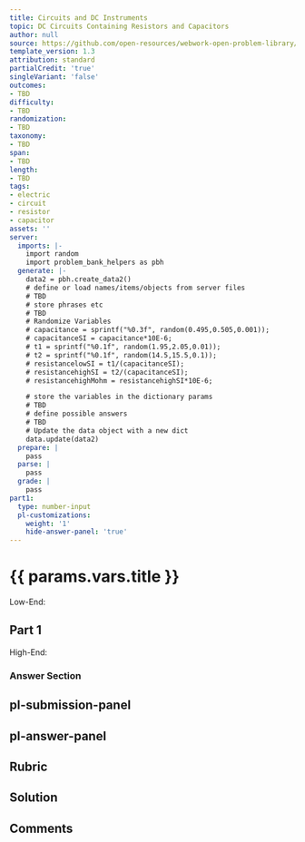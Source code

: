 ```yaml
---
title: Circuits and DC Instruments
topic: DC Circuits Containing Resistors and Capacitors
author: null
source: https://github.com/open-resources/webwork-open-problem-library/tree/master/Contrib/BrockPhysics/College_Physics_Urone/21.Circuits_and_DC_Instruments/21-06.DC_Circuits_Containing_Resistors_and_Capacitors/NU_U17_21_06_001.pg
template_version: 1.3
attribution: standard
partialCredit: 'true'
singleVariant: 'false'
outcomes:
- TBD
difficulty:
- TBD
randomization:
- TBD
taxonomy:
- TBD
span:
- TBD
length:
- TBD
tags:
- electric
- circuit
- resistor
- capacitor
assets: ''
server:
  imports: |-
    import random
    import problem_bank_helpers as pbh
  generate: |-
    data2 = pbh.create_data2()
    # define or load names/items/objects from server files
    # TBD
    # store phrases etc
    # TBD
    # Randomize Variables
    # capacitance = sprintf("%0.3f", random(0.495,0.505,0.001));
    # capacitanceSI = capacitance*10E-6;
    # t1 = sprintf("%0.1f", random(1.95,2.05,0.01));
    # t2 = sprintf("%0.1f", random(14.5,15.5,0.1));
    # resistancelowSI = t1/(capacitanceSI);
    # resistancehighSI = t2/(capacitanceSI);
    # resistancehighMohm = resistancehighSI*10E-6;

    # store the variables in the dictionary params
    # TBD
    # define possible answers
    # TBD
    # Update the data object with a new dict
    data.update(data2)
  prepare: |
    pass
  parse: |
    pass
  grade: |
    pass
part1:
  type: number-input
  pl-customizations:
    weight: '1'
    hide-answer-panel: 'true'
---
```


# {{ params.vars.title }} 


Low-End:

## Part 1 
High-End: 


 ### Answer Section


## pl-submission-panel 


## pl-answer-panel 


## Rubric 


## Solution 


## Comments 


